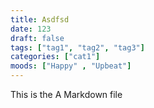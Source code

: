 ```yaml
---
title: Asdfsd
date: 123
draft: false
tags: ["tag1", "tag2", "tag3"]
categories: ["cat1"]
moods: ["Happy" , "Upbeat"]
---
```

This is the A Markdown file